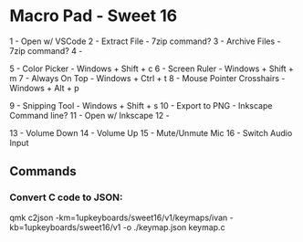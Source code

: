 # Macro Pad - Sweet 16

1 - Open w/ VSCode
2 - Extract File 
	- 7zip command?
3 - Archive Files 
	- 7zip command?
4 - 

5 - Color Picker 
	- Windows + Shift  + c
6 - Screen Ruler 
	- Windows  + Shift + m
7 - Always On Top 
	- Windows + Ctrl + t
8 - Mouse Pointer Crosshairs 
	- Windows + Alt + p

9 - Snipping Tool 
	- Windows + Shift + s
10 - Export to PNG
	- Inkscape Command line?
11 - Open w/ Inkscape
12 - 


13 - Volume Down
14 - Volume Up
15 - Mute/Unmute Mic
16 - Switch Audio Input

## Commands

### Convert C code to JSON:

qmk c2json -km=1upkeyboards/sweet16/v1/keymaps/ivan -kb=1upkeyboards/sweet16/v1 -o ./keymap.json keymap.c